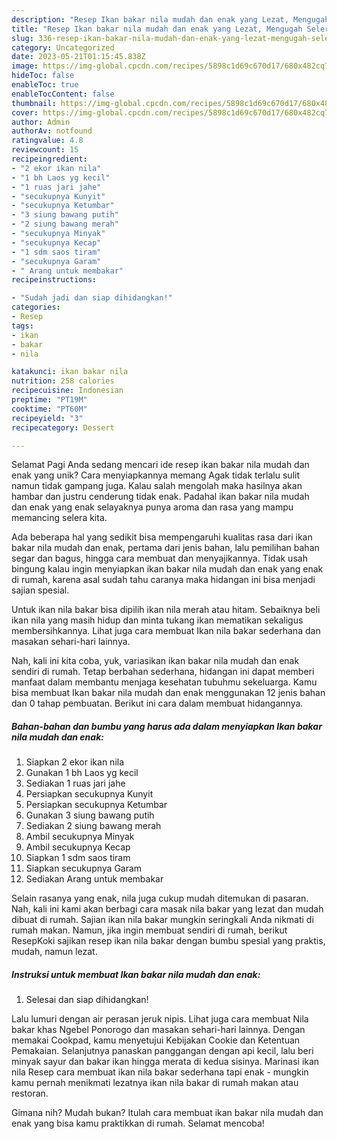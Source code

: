 ```yaml
---
description: "Resep Ikan bakar nila mudah dan enak yang Lezat, Mengugah Selera"
title: "Resep Ikan bakar nila mudah dan enak yang Lezat, Mengugah Selera"
slug: 336-resep-ikan-bakar-nila-mudah-dan-enak-yang-lezat-mengugah-selera
category: Uncategorized
date: 2023-05-21T01:15:45.838Z
image: https://img-global.cpcdn.com/recipes/5898c1d69c670d17/680x482cq70/ikan-bakar-nila-mudah-dan-enak-foto-resep-utama.jpg
hideToc: false
enableToc: true
enableTocContent: false
thumbnail: https://img-global.cpcdn.com/recipes/5898c1d69c670d17/680x482cq70/ikan-bakar-nila-mudah-dan-enak-foto-resep-utama.jpg
cover: https://img-global.cpcdn.com/recipes/5898c1d69c670d17/680x482cq70/ikan-bakar-nila-mudah-dan-enak-foto-resep-utama.jpg
author: Admin
authorAv: notfound
ratingvalue: 4.8
reviewcount: 15
recipeingredient:
- "2 ekor ikan nila"
- "1 bh Laos yg kecil"
- "1 ruas jari jahe"
- "secukupnya Kunyit"
- "secukupnya Ketumbar"
- "3 siung bawang putih"
- "2 siung bawang merah"
- "secukupnya Minyak"
- "secukupnya Kecap"
- "1 sdm saos tiram"
- "secukupnya Garam"
- " Arang untuk membakar"
recipeinstructions:

- "Sudah jadi dan siap dihidangkan!"
categories:
- Resep
tags:
- ikan
- bakar
- nila

katakunci: ikan bakar nila 
nutrition: 258 calories
recipecuisine: Indonesian
preptime: "PT19M"
cooktime: "PT60M"
recipeyield: "3"
recipecategory: Dessert

---
```



Selamat Pagi Anda sedang mencari ide resep ikan bakar nila mudah dan enak yang unik? Cara menyiapkannya memang Agak tidak terlalu sulit namun tidak gampang juga. Kalau salah mengolah maka hasilnya akan hambar dan justru cenderung tidak enak. Padahal ikan bakar nila mudah dan enak yang enak selayaknya punya aroma dan rasa yang mampu memancing selera kita.


Ada beberapa hal yang sedikit bisa mempengaruhi kualitas rasa dari ikan bakar nila mudah dan enak, pertama dari jenis bahan, lalu pemilihan bahan segar dan bagus, hingga cara membuat dan menyajikannya. Tidak usah bingung kalau ingin menyiapkan ikan bakar nila mudah dan enak yang enak di rumah, karena asal sudah tahu caranya maka hidangan ini bisa menjadi sajian spesial.

Untuk ikan nila bakar bisa dipilih ikan nila merah atau hitam. Sebaiknya beli ikan nila yang masih hidup dan minta tukang ikan mematikan sekaligus membersihkannya. Lihat juga cara membuat Ikan nila bakar sederhana dan masakan sehari-hari lainnya.


Nah, kali ini kita coba, yuk, variasikan ikan bakar nila mudah dan enak sendiri di rumah. Tetap berbahan sederhana, hidangan ini dapat memberi manfaat dalam membantu menjaga kesehatan tubuhmu sekeluarga. Kamu bisa membuat Ikan bakar nila mudah dan enak menggunakan 12 jenis bahan dan 0 tahap pembuatan. Berikut ini cara dalam membuat hidangannya.

<!--inarticleads1-->

##### Bahan-bahan dan bumbu yang harus ada dalam menyiapkan Ikan bakar nila mudah dan enak:

1. Siapkan 2 ekor ikan nila
1. Gunakan 1 bh Laos yg kecil
1. Sediakan 1 ruas jari jahe
1. Persiapkan secukupnya Kunyit
1. Persiapkan secukupnya Ketumbar
1. Gunakan 3 siung bawang putih
1. Sediakan 2 siung bawang merah
1. Ambil secukupnya Minyak
1. Ambil secukupnya Kecap
1. Siapkan 1 sdm saos tiram
1. Siapkan secukupnya Garam
1. Sediakan  Arang untuk membakar


Selain rasanya yang enak, nila juga cukup mudah ditemukan di pasaran. Nah, kali ini kami akan berbagi cara masak nila bakar yang lezat dan mudah dibuat di rumah. Sajian ikan nila bakar mungkin seringkali Anda nikmati di rumah makan. Namun, jika ingin membuat sendiri di rumah, berikut ResepKoki sajikan resep ikan nila bakar dengan bumbu spesial yang praktis, mudah, namun lezat. 

<!--inarticleads2-->

##### Instruksi untuk membuat Ikan bakar nila mudah dan enak:


1. Selesai dan siap dihidangkan!

Lalu lumuri dengan air perasan jeruk nipis. Lihat juga cara membuat Nila bakar khas Ngebel Ponorogo dan masakan sehari-hari lainnya. Dengan memakai Cookpad, kamu menyetujui Kebijakan Cookie dan Ketentuan Pemakaian. Selanjutnya panaskan panggangan dengan api kecil, lalu beri minyak sayur dan bakar ikan hingga merata di kedua sisinya. Marinasi ikan nila Resep cara membuat ikan nila bakar sederhana tapi enak - mungkin kamu pernah menikmati lezatnya ikan nila bakar di rumah makan atau restoran. 

Gimana nih? Mudah bukan? Itulah cara membuat ikan bakar nila mudah dan enak yang bisa kamu praktikkan di rumah. Selamat mencoba!

